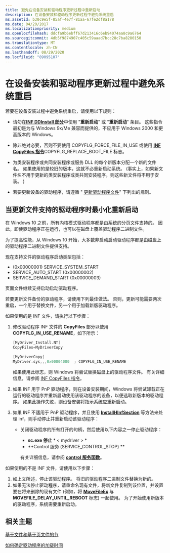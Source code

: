 ```yaml
---
title: 避免在设备安装和驱动程序更新过程中重新启动
description: 在设备安装和驱动程序更新过程中避免系统重启
ms.assetid: b30c9e5f-85af-4e7f-81aa-67fe2df8a178
ms.date: 04/20/2017
ms.localizationpriority: medium
ms.openlocfilehash: ddcfa9b6ebff67d213416c6eb94074aa8c9a6764
ms.sourcegitcommit: 4db5f9874907c405c59aaad7bcc28c7ba8280150
ms.translationtype: MT
ms.contentlocale: zh-CN
ms.lasthandoff: 08/29/2020
ms.locfileid: "89095107"
---
```

# <a name="avoiding-system-restarts-during-device-installations-and-driver-updates"></a>在设备安装和驱动程序更新过程中避免系统重启


若要在设备安装过程中避免系统重启，请使用以下规则：

-   请勿在[**INF DDInstall 部分**](inf-ddinstall-section.md)中使用 "**重新启动**" 或 "**重新启动**" 条目。 这些指令最初是为与 Windows 9x/Me 兼容而提供的，不应用于 Windows 2000 和更高版本的 Windows。

-   除非绝对必要，否则不要使用 COPYFLG_FORCE_FILE_IN_USE 或使用 [**INF CopyFiles 指令**](inf-copyfiles-directive.md)COPYFLG_REPLACE_BOOT_FILE 标志。

-   为类安装程序或共同安装程序或服务 DLL 的每个新版本分配一个新的文件名。 如果使用的是较旧的版本，这就不必重新启动系统。  (事实上，如果新文件名不用于更新的类安装程序或类共同安装程序，则这些新文件将不用于安装。 ) 

-   若要更新设备的驱动程序，请遵循 " [更新驱动程序文件](updating-driver-files.md)" 下列出的规则。

## <a name="minimizing-restarts-when-updating-file-backed-drivers"></a>当更新文件支持的驱动程序时最小化重新启动


在 Windows 10 之前，所有内核模式驱动程序都是由系统的分页文件支持的。 因此，即使驱动程序正在运行，也可以在磁盘上覆盖驱动程序二进制文件。

为了提高性能，从 Windows 10 开始，大多数非启动启动驱动程序都是由磁盘上的驱动程序二进制文件提供支持。

现在支持文件的驱动程序启动类型包括：

-    (0x00000001) SERVICE_SYSTEM_START
-   SERVICE_AUTO_START (0x00000002) 
-   SERVICE_DEMAND_START (0x00000003) 

页面文件继续支持启动启动驱动程序。

若要更新文件备份的驱动程序，请使用下列最佳做法。 否则，更新可能需要两次重启，一个用于替换文件，另一个用于加载新版驱动程序。

如果使用的是 INF 文件，请执行以下步骤：

1.  修改驱动程序 INF 文件的 **CopyFiles** 部分以使用 **COPYFLG_IN_USE_RENAME**，如下所示：

    ```cpp
    [MyDriver_Install.NT]
    CopyFiles=MyDriverCopy
     
    [MyDriverCopy]
    MyDriver.sys,,,0x00004000  ; COPYFLG_IN_USE_RENAME
    ```

    如果使用此标志，则 Windows 将尝试替换磁盘上的驱动程序文件。 有关详细信息，请参阅 [INF CopyFiles 指令](inf-copyfiles-directive.md)。

2.  如果 INF 用于 PnP 驱动程序，则在设备安装期间，Windows 将尝试卸载正在运行的驱动程序并重新启动使用该驱动程序的设备，以便选取新版本的驱动程序。 如果此操作失败，则设备安装将指示系统应重新启动。
3.  如果 INF 不适用于 PnP 驱动程序，并且使用 [**InstallHInfSection**](/windows/desktop/api/setupapi/nf-setupapi-installhinfsectiona) 等方法来处理 inf，则手动停止并重新启动该驱动程序：
    -   关闭驱动程序的所有打开的句柄，然后使用以下内容之一停止驱动程序：

        -   **sc.exe 停止** * &lt; mydriver &gt; *
        -   **Control 服务 (SERVICE_CONTROL_STOP) **

        有关详细信息，请参阅 [**control 服务函数**](/windows/desktop/api/winsvc/nf-winsvc-controlservice)。

如果使用的不是 INF 文件，请使用以下步骤：

1.  如上文所述，停止该驱动程序。 将旧的驱动程序二进制文件替换为新的。
2.  如果无法停止驱动程序，请重命名现有文件，将新文件复制到该位置，并设置要在将来删除的现有文件 (例如，将 [**MoveFileEx**](/windows/desktop/api/winbase/nf-winbase-movefileexa) 与 **MOVEFILE_DELAY_UNTIL_REBOOT** 标志) 一起使用。 为了开始使用新版本的驱动程序，系统需要重新启动。

## <a name="related-topics"></a>相关主题


[基于文件和基于页文件的节](../kernel/file-backed-and-page-file-backed-sections.md)

[如何确定驱动程序的加载时间](../ifs/what-determines-when-a-driver-is-loaded.md)

 

